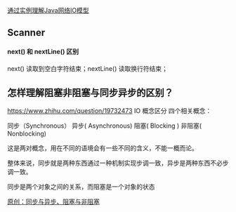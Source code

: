 [通过实例理解Java网络IO模型](https://blog.51cto.com/nxlhero/2442628)

## Scanner 

#### next() 和 nextLine() 区别
next() 读取到空白字符结束；nextLine() 读取换行符结束；

## 怎样理解阻塞非阻塞与同步异步的区别？
https://www.zhihu.com/question/19732473
IO 概念区分
四个相关概念：

同步（Synchronous）
异步( Asynchronous)
阻塞( Blocking )
非阻塞( Nonblocking)

这是两对概念，用在不同的语境会有一些不同的含义，不能一概而论。

整体来说，同步就是两种东西通过一种机制实现步调一致，异步是两种东西不必步调一致。

同步是两个对象之间的关系，而阻塞是一个对象的状态

[原创：同步与异步、阻塞与非阻塞](https://www.cnblogs.com/albert1017/p/3914149.html)
